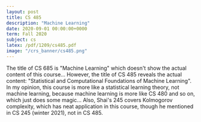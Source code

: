 ```yaml
---
layout: post
title: CS 485
description: "Machine Learning"
date: 2020-09-01 00:00:00+0000
term: Fall 2020
subject: cs
latex: /pdf/1209/cs485.pdf
image: "/crs_banner/cs485.png"
---
```

The title of CS 685 is "Machine Learning" which doesn't show the actual content of this course... However, the title of CS 485 reveals the actual content: "Statistical and Computational Foundations of Machine Learning". In my opinion, this course is more like a statistical learning theory, not machine learning, because machine learning is more like CS 480 and so on, which just does some magic... Also, Shai's 245 covers Kolmogorov complexity, which has neat application in this course, though he mentioned in CS 245 (winter 2021), not in CS 485.

